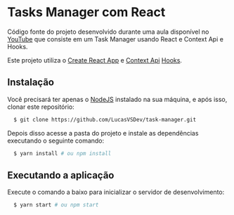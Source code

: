 # Tasks Manager com React

Código fonte do projeto desenvolvido durante uma aula disponível no [YouTube](https://youtu.be/fqup-BL3VjI) que consiste em um Task Manager usando React e Context Api e Hooks.

Este projeto utiliza o [Create React App](https://github.com/facebook/create-react-app) e [Context Api](https://pt-br.reactjs.org/docs/context.html) [Hooks](https://pt-br.reactjs.org/docs/hooks-intro.html).

## Instalação

Você precisará ter apenas o [NodeJS](https://nodejs.org) instalado na sua máquina, e após isso, clonar este repositório:
```sh
  $ git clone https://github.com/LucasVSDev/task-manager.git
```

Depois disso acesse a pasta do projeto e instale as dependências executando o seguinte comando:
```sh
  $ yarn install # ou npm install
```

## Executando a aplicação

Execute o comando a baixo para inicializar o servidor de desenvolvimento:
```sh
  $ yarn start # ou npm start
```
